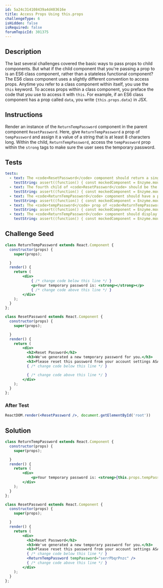 ```yaml
---
id: 5a24c314108439a4d403616e
title: Access Props Using this.props
challengeType: 6
isHidden: false
isRequired: false
forumTopicId: 301375
---
```


## Description
<section id='description'>
The last several challenges covered the basic ways to pass props to child components. But what if the child component that you're passing a prop to is an ES6 class component, rather than a stateless functional component? The ES6 class component uses a slightly different convention to access props.
Anytime you refer to a class component within itself, you use the <code>this</code> keyword. To access props within a class component, you preface the code that you use to access it with <code>this</code>. For example, if an ES6 class component has a prop called <code>data</code>, you write <code>{this.props.data}</code> in JSX.
</section>

## Instructions
<section id='instructions'>
Render an instance of the <code>ReturnTempPassword</code> component in the parent component <code>ResetPassword</code>. Here, give <code>ReturnTempPassword</code> a prop of <code>tempPassword</code> and assign it a value of a string that is at least 8 characters long. Within the child, <code>ReturnTempPassword</code>, access the <code>tempPassword</code> prop within the <code>strong</code> tags to make sure the user sees the temporary password.
</section>

## Tests
<section id='tests'>

```yml
tests:
  - text: The <code>ResetPassword</code> component should return a single <code>div</code> element.
    testString: assert((function() { const mockedComponent = Enzyme.mount(React.createElement(ResetPassword)); return mockedComponent.children().type() === 'div'; })());
  - text: The fourth child of <code>ResetPassword</code> should be the <code>ReturnTempPassword</code> component.
    testString: assert((function() { const mockedComponent = Enzyme.mount(React.createElement(ResetPassword)); return mockedComponent.children().childAt(3).name() === 'ReturnTempPassword'; })());
  - text: The <code>ReturnTempPassword</code> component should have a prop called <code>tempPassword</code>.
    testString: assert((function() { const mockedComponent = Enzyme.mount(React.createElement(ResetPassword)); return mockedComponent.find('ReturnTempPassword').props().tempPassword; })());
  - text: The <code>tempPassword</code> prop of <code>ReturnTempPassword</code> should be equal to a string of at least <code>8</code> characters.
    testString: assert((function() { const mockedComponent = Enzyme.mount(React.createElement(ResetPassword)); const temp = mockedComponent.find('ReturnTempPassword').props().tempPassword; return typeof temp === 'string' && temp.length >= 8; })());
  - text: The <code>ReturnTempPassword</code> component should display the password you create as the <code>tempPassword</code> prop within <code>strong</code> tags.
    testString: assert((function() { const mockedComponent = Enzyme.mount(React.createElement(ResetPassword)); return mockedComponent.find('strong').text() === mockedComponent.find('ReturnTempPassword').props().tempPassword; })());

```

</section>

## Challenge Seed
<section id='challengeSeed'>

<div id='jsx-seed'>

```jsx
class ReturnTempPassword extends React.Component {
  constructor(props) {
    super(props);

  }
  render() {
    return (
        <div>
            { /* change code below this line */ }
            <p>Your temporary password is: <strong></strong></p>
            { /* change code above this line */ }
        </div>
    );
  }
};

class ResetPassword extends React.Component {
  constructor(props) {
    super(props);

  }
  render() {
    return (
        <div>
          <h2>Reset Password</h2>
          <h3>We've generated a new temporary password for you.</h3>
          <h3>Please reset this password from your account settings ASAP.</h3>
          { /* change code below this line */ }

          { /* change code above this line */ }
        </div>
    );
  }
};
```

</div>


### After Test
<div id='jsx-teardown'>

```jsx
ReactDOM.render(<ResetPassword />, document.getElementById('root'))
```

</div>

</section>

## Solution
<section id='solution'>


```jsx
class ReturnTempPassword extends React.Component {
  constructor(props) {
    super(props);

  }
  render() {
    return (
        <div>
            <p>Your temporary password is: <strong>{this.props.tempPassword}</strong></p>
        </div>
    );
  }
};

class ResetPassword extends React.Component {
  constructor(props) {
    super(props);

  }
  render() {
    return (
        <div>
          <h2>Reset Password</h2>
          <h3>We've generated a new temporary password for you.</h3>
          <h3>Please reset this password from your account settings ASAP.</h3>
          { /* change code below this line */ }
          <ReturnTempPassword tempPassword="serrPbqrPnzc" />
          { /* change code above this line */ }
        </div>
    );
  }
};
```

</section>
